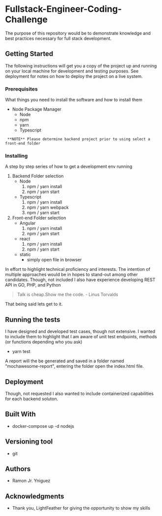 # Fullstack-Engineer-Coding-Challenge
The purpose of this repository would be to demonstrate knowledge and best practices necessary for full stack development. 

## Getting Started

The following instructions will get you a copy of the project up and running on your local machine for development and testing purposes. See deployment for notes on how to deploy the project on a live system.

### Prerequisites

What things you need to install the software and how to install them
* Node Package Manager
    * Node
    * npm
    * yarn
    * Typescript
```
 **NOTE** Please determine backend project prior to using select a front-end folder
```

### Installing

A step by step series of how to get a development env running

1. Backend Folder selection
   - Node
     1. npm / yarn install
     2. npm / yarn start
   - Typescript
     1. npm / yarn install 
     2. npm / yarn webpack
     3. npm / yarn start
2. Front-end Folder selection
    - Angular
      1. npm / yarn install
      2. npm / yarn start
    - react
      1. npm / yarn install
      2. npm / yarn start
    - static
      - simply open file in browser
     

In effort to highlight technical proficiency and interests. The intention of multiple approaches would be in hopes to stand-out among other candidates. Though, not included I also have experience developing REST API in GO, PHP, and Python

> Talk is cheap.Show me the code. - Linus Torvalds

That being said lets get to it.

## Running the tests

I have designed and developed test cases, though not extensive. I wanted to include them to highlight that I am aware of unit test endpoints, methods (or functions depending who you ask)

* yarn test

A report will the be generated and saved in a folder named "mochawesome-report", entering the folder open the index.html file.

## Deployment

Though, not requested I also wanted to include containerized capabilities for each backend soluton.

## Built With

* docker-compose up -d nodejs

## Versioning tool
* git

## Authors
* Ramon Jr. Yniguez 

## Acknowledgments

* Thank you, LightFeather for giving the opportunity to show my skills


